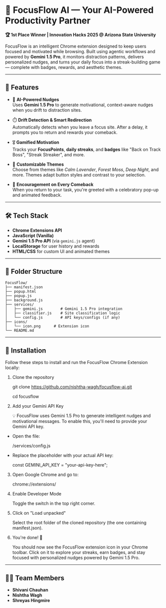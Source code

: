 # 🚀 FocusFlow AI — Your AI-Powered Productivity Partner

**🏆 1st Place Winner | Innovation Hacks 2025 @ Arizona State University**

FocusFlow is an intelligent Chrome extension designed to keep users focused and motivated while browsing. Built using agentic workflows and powered by **Gemini 1.5 Pro**, it monitors distraction patterns, delivers personalized nudges, and turns your daily focus into a streak-building game — complete with badges, rewards, and aesthetic themes.

---

## 🌟 Features

- 🧠 **AI-Powered Nudges**  
  Uses **Gemini 1.5 Pro** to generate motivational, context-aware nudges when you drift to distraction sites.

- ⏱️ **Drift Detection & Smart Redirection**  
  Automatically detects when you leave a focus site. After a delay, it prompts you to return and rewards your comeback.

- 🎖️ **Gamified Motivation**  
  Tracks your **FocusPoints**, **daily streaks**, and **badges** like "Back on Track Boss", "Streak Streaker", and more.

- 🎨 **Customizable Themes**  
  Choose from themes like *Calm Lavender*, *Forest Moss*, *Deep Night*, and more. Themes adapt button styles and contrast to your selection.

- 💬 **Encouragement on Every Comeback**  
  When you return to your task, you're greeted with a celebratory pop-up and animated feedback.

---

## 🛠️ Tech Stack

- **Chrome Extensions API**
- **JavaScript (Vanilla)**
- **Gemini 1.5 Pro API** (via `gemini.js` agent)
- **LocalStorage** for user history and rewards
- **HTML/CSS** for custom UI and animated themes

---

## 📁 Folder Structure
```
FocusFlow/
├── manifest.json
├── popup.html
├── popup.js
├── background.js
├── services/
│   ├── gemini.js        # Gemini 1.5 Pro integration
│   ├── classifier.js    # Site classification logic
│   └── config.js        # API keys/configs (if any)
├── icons/
│   └── icon.png      # Extension icon
└── README.md
```

---

## 🚀 Installation

Follow these steps to install and run the FocusFlow Chrome Extension locally:

1. Clone the repository

   git clone https://github.com/nishtha-wagh/focusflow-ai.git

   cd focusflow

3. Add your Gemini API Key
     
    💡 FocusFlow uses Gemini 1.5 Pro to generate intelligent nudges and motivational messages.
    To enable this, you'll need to provide your Gemini API key.

- Open the file:
  
  /services/config.js

- Replace the placeholder with your actual API key:
  
  const GEMINI_API_KEY = "your-api-key-here";

3. Open Google Chrome and go to:

     chrome://extensions/

4. Enable Developer Mode

     Toggle the switch in the top right corner.

6. Click on "Load unpacked"
   
     Select the root folder of the cloned repository (the one containing manifest.json).

6. You're done! 🎉
   
    You should now see the FocusFlow extension icon in your Chrome toolbar. Click on it to explore your streaks, earn badges, and stay           focused with personalized nudges powered by Gemini 1.5 Pro.

---

## 👩‍💻 Team Members

- **Shivani Chauhan**  
- **Nishtha Wagh**  
- **Shreyas Hingmire**
